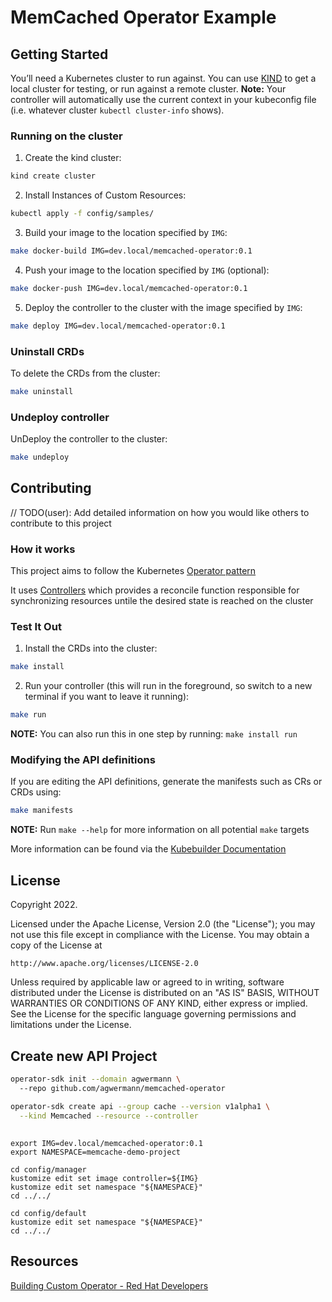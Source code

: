 # MemCached Operator Example

## Getting Started

You’ll need a Kubernetes cluster to run against. You can use [KIND](https://sigs.k8s.io/kind) to get a local cluster for testing, or run against a remote cluster.
**Note:** Your controller will automatically use the current context in your kubeconfig file (i.e. whatever cluster `kubectl cluster-info` shows).

### Running on the cluster

1. Create the kind cluster:

```sh
kind create cluster
```

2. Install Instances of Custom Resources:

```sh
kubectl apply -f config/samples/
```

3. Build your image to the location specified by `IMG`:

```sh
make docker-build IMG=dev.local/memcached-operator:0.1
```

4. Push your image to the location specified by `IMG` (optional):

```sh
make docker-push IMG=dev.local/memcached-operator:0.1
```

5. Deploy the controller to the cluster with the image specified by `IMG`:

```sh
make deploy IMG=dev.local/memcached-operator:0.1
```

### Uninstall CRDs

To delete the CRDs from the cluster:

```sh
make uninstall
```

### Undeploy controller

UnDeploy the controller to the cluster:

```sh
make undeploy
```

## Contributing
// TODO(user): Add detailed information on how you would like others to contribute to this project

### How it works
This project aims to follow the Kubernetes [Operator pattern](https://kubernetes.io/docs/concepts/extend-kubernetes/operator/)

It uses [Controllers](https://kubernetes.io/docs/concepts/architecture/controller/) 
which provides a reconcile function responsible for synchronizing resources untile the desired state is reached on the cluster 

### Test It Out

1. Install the CRDs into the cluster:

```sh
make install
```

2. Run your controller (this will run in the foreground, so switch to a new terminal if you want to leave it running):

```sh
make run
```

**NOTE:** You can also run this in one step by running: `make install run`

### Modifying the API definitions
If you are editing the API definitions, generate the manifests such as CRs or CRDs using:

```sh
make manifests
```

**NOTE:** Run `make --help` for more information on all potential `make` targets

More information can be found via the [Kubebuilder Documentation](https://book.kubebuilder.io/introduction.html)

## License

Copyright 2022.

Licensed under the Apache License, Version 2.0 (the "License");
you may not use this file except in compliance with the License.
You may obtain a copy of the License at

    http://www.apache.org/licenses/LICENSE-2.0

Unless required by applicable law or agreed to in writing, software
distributed under the License is distributed on an "AS IS" BASIS,
WITHOUT WARRANTIES OR CONDITIONS OF ANY KIND, either express or implied.
See the License for the specific language governing permissions and
limitations under the License.

## Create new API Project

```sh
operator-sdk init --domain agwermann \                    
  --repo github.com/agwermann/memcached-operator

operator-sdk create api --group cache --version v1alpha1 \
  --kind Memcached --resource --controller
```

## 

```
export IMG=dev.local/memcached-operator:0.1
export NAMESPACE=memcache-demo-project

cd config/manager
kustomize edit set image controller=${IMG}
kustomize edit set namespace "${NAMESPACE}"
cd ../../

cd config/default
kustomize edit set namespace "${NAMESPACE}"
cd ../../
```

## Resources

[Building Custom Operator - Red Hat Developers](https://developers.redhat.com/blog/2020/08/21/hello-world-tutorial-with-kubernetes-operators#build_the_operator)